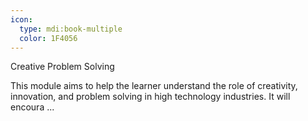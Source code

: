 ```yaml
---
icon:
  type: mdi:book-multiple
  color: 1F4056
---
```

Creative Problem Solving

This module aims to help the learner understand the role of creativity, innovation, and problem solving in high technology industries. It will encoura ... 
